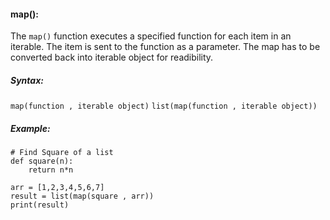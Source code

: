 #### map():
The `map()` function executes a specified function for each item in an iterable. The item is sent to the function as a parameter.
The map has to be converted back into iterable object for readibility.
##### Syntax:
`map(function , iterable object)`
`list(map(function , iterable object))`


##### Example:
```
# Find Square of a list
def square(n):
    return n*n

arr = [1,2,3,4,5,6,7]
result = list(map(square , arr))
print(result)

```